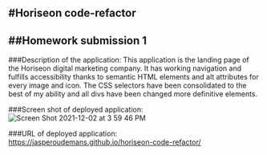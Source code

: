#Horiseon code-refactor
---
##Homework submission 1
---
###Description of the application:
This application is the landing page of the Horiseon digital marketing company. It has working navigation and fulfills accessibility thanks to semantic HTML elements and alt attributes for every image and icon. 
The CSS selectors have been consolidated to the best of my ability and all divs have been changed more definitive elements.

###Screen shot of deployed application:
![Screen Shot 2021-12-02 at 3 59 46 PM](https://user-images.githubusercontent.com/88591791/144516717-1567bef3-2a1f-4fe2-9caf-aab2de23583b.png)

###URL of deployed application:
https://jasperoudemans.github.io/horiseon-code-refactor/
